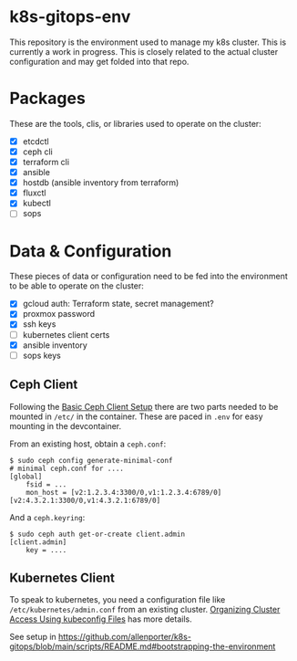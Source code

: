 # k8s-gitops-env

This repository is the environment used to manage my k8s cluster. This is
currently a work in progress. This is closely related to the actual cluster
configuration and may get folded into that repo.

# Packages
These are the tools, clis, or libraries used to operate on the cluster:
 - [X] etcdctl
 - [X] ceph cli
 - [X] terraform cli
 - [X] ansible
 - [X] hostdb (ansible inventory from terraform)
 - [X] fluxctl
 - [X] kubectl
 - [ ] sops

# Data & Configuration

These pieces of data or configuration need to be fed into the environment to
be able to operate on the cluster:
 - [X] gcloud auth: Terraform state, secret management?
 - [X] proxmox password
 - [X] ssh keys
 - [ ] kubernetes client certs
 - [X] ansible inventory
 - [ ] sops keys

## Ceph Client

Following the [Basic Ceph Client Setup](https://docs.ceph.com/en/quincy/cephadm/client-setup/) there
are two parts needed to be mounted in `/etc/` in the container. These are paced in `.env` for easy
mounting in the devcontainer.

From an existing host, obtain a `ceph.conf`:
```
$ sudo ceph config generate-minimal-conf
# minimal ceph.conf for ....
[global]
	fsid = ...
	mon_host = [v2:1.2.3.4:3300/0,v1:1.2.3.4:6789/0] [v2:4.3.2.1:3300/0,v1:4.3.2.1:6789/0]
```

And a `ceph.keyring`:
```
$ sudo ceph auth get-or-create client.admin
[client.admin]
	key = ....
```

## Kubernetes Client

To speak to kubernetes, you need a configuration file like `/etc/kubernetes/admin.conf` from
an existing cluster. [Organizing Cluster Access Using kubeconfig Files](https://kubernetes.io/docs/concepts/configuration/organize-cluster-access-kubeconfig/) has more details.

See setup in https://github.com/allenporter/k8s-gitops/blob/main/scripts/README.md#bootstrapping-the-environment
